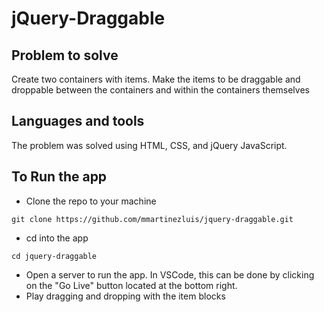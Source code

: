 <h1>jQuery-Draggable</h1>

## Problem to solve
Create two containers with items. Make the items to be draggable and droppable between the containers and within the containers themselves

## Languages and tools
The problem was solved using HTML, CSS, and jQuery JavaScript.

## To Run the app
* Clone the repo to your machine
```
git clone https://github.com/mmartinezluis/jquery-draggable.git
```
* cd into the app
```
cd jquery-draggable
```
* Open a server to run the app. In VSCode, this can be done by clicking on the "Go Live" button located at the bottom right.
* Play dragging and dropping with the item blocks



